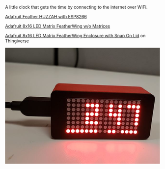 A little clock that gets the time by connecting to the internet over WiFi.

[Adafruit Feather HUZZAH with ESP8266](https://www.adafruit.com/product/2821)

[Adafruit 8x16 LED Matrix FeatherWing w/o Matrices](https://www.adafruit.com/product/3090)

[Adafruit 8x16 LED Matrix FeatherWing Enclosure with Snap On Lid](https://www.thingiverse.com/thing:2650219) on Thingiverse

![Feather_Matrix_NTP_Clock](Feather_Matrix_NTP_Clock.jpg)
